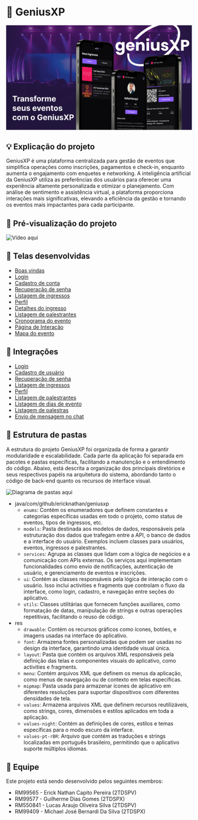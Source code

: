 # 🎫 GeniusXP

![Capa](.github/cover.png)

## 💡 Explicação do projeto
GeniusXP é uma plataforma centralizada para gestão de eventos que simplifica operações como inscrições, pagamentos e check-in, enquanto aumenta o engajamento com enquetes e networking. A inteligência artificial da GeniusXP utiliza as preferências dos usuários para oferecer uma experiência altamente personalizada e otimizar o planejamento. Com análise de sentimento e assistência virtual, a plataforma proporciona interações mais significativas, elevando a eficiência da gestão e tornando os eventos mais impactantes para cada participante.

## 🎥 Pré-visualização do projeto
![Vídeo aqui]()


## 📱 Telas desenvolvidas
- [Boas vindas](./app/src/main/res/layout/activity_welcome.xml)
- [Login](./app/src/main/res/layout/activity_signin.xml)
- [Cadastro de conta](./app/src/main/res/layout/activity_signup.xml)
- [Recuperação de senha](./app/src/main/res/layout/activity_recover_password.xml)
- [Listagem de ingressos](./app/src/main/res/layout/fragment_tickets.xml)
- [Perfil](./app/src/main/res/layout/fragment_profile.xml)
- [Detalhes do ingresso](./app/src/main/res/layout/activity_ticket_details.xml)
- [Listagem de palestrantes](./app/src/main/res/layout/fragment_speakers.xml)
- [Cronograma do evento](./app/src/main/res/layout/fragment_schedule.xml)
- [Página de Interação](./app/src/main/res/layout/fragment_interaction.xml)
- [Mapa do evento](./app/src/main/res/layout/fragment_map.xml)

## 🔗 Integrações
- [Login](./app/src/main/java/com/github/ericknathan/geniusxp/ui/activity/SignInActivity.kt:70)
- [Cadastro de usuário](./app/src/main/java/com/github/ericknathan/geniusxp/ui/activity/SignUpActivity.kt:104)
- [Recuperação de senha](./app/src/main/java/com/github/ericknathan/geniusxp/ui/activity/RecoverPasswordActivity.kt:46)
- [Listagem de ingressos](./app/src/main/java/com/github/ericknathan/geniusxp/ui/fragments/TicketsFragment.kt:35)
- [Perfil](./app/src/main/java/com/github/ericknathan/geniusxp/services/Profile.kt:25)
- [Listagem de palestrantes](./app/src/main/java/com/github/ericknathan/geniusxp/ui/fragments/SpeakersFragment.kt:45)
- [Listagem de dias de evento](./app/src/main/java/com/github/ericknathan/geniusxp/ui/fragments/ScheduleFragment.kt:47)
- [Listagem de palestras](./app/src/main/java/com/github/ericknathan/geniusxp/ui/fragments/ScheduleFragment.kt:92)
- [Envio de mensagem no chat](./app/src/main/java/com/github/ericknathan/geniusxp/ui/fragments/InteractionFragment.kt:71)

## 📂 Estrutura de pastas
A estrutura do projeto GeniusXP foi organizada de forma a garantir modularidade e escalabilidade. Cada parte da aplicação foi separada em pacotes e pastas específicas, facilitando a manutenção e o entendimento do código. Abaixo, está descrita a organização dos principais diretórios e seus respectivos papéis na arquitetura do sistema, abordando tanto o código de back-end quanto os recursos de interface visual.

![Diagrama de pastas aqui]()

- java/com/github/ericknathan/geniusxp
    - `enums`: Contém os enumeradores que definem constantes e categorias específicas usadas em todo o projeto, como status de eventos, tipos de ingressos, etc.
    - `models`: Pasta destinada aos modelos de dados, responsáveis pela estruturação dos dados que trafegam entre a API, o banco de dados e a interface do usuário. Exemplos incluem classes para usuários, eventos, ingressos e palestrantes.
    - `services`: Agrupa as classes que lidam com a lógica de negócios e a comunicação com APIs externas. Os serviços aqui implementam funcionalidades como envio de notificações, autenticação de usuário, e gerenciamento de eventos e inscrições.
    - `ui`: Contém as classes responsáveis pela lógica de interação com o usuário. Isso inclui activities e fragments que controlam o fluxo da interface, como login, cadastro, e navegação entre seções do aplicativo.
    - `utils`: Classes utilitárias que fornecem funções auxiliares, como formatação de datas, manipulação de strings e outras operações repetitivas, facilitando o reuso de código.
- res
    - `drawable`: Contém os recursos gráficos como ícones, botões, e imagens usadas na interface do aplicativo.
    - `font`: Armazena fontes personalizadas que podem ser usadas no design da interface, garantindo uma identidade visual única.
    - `layout`: Pasta que contém os arquivos XML responsáveis pela definição das telas e componentes visuais do aplicativo, como activities e fragments.
    - `menu`: Contém arquivos XML que definem os menus da aplicação, como menus de navegação ou de contexto em telas específicas.
    - `mipmap`: Pasta usada para armazenar ícones de aplicativo em diferentes resoluções para suportar dispositivos com diferentes densidades de tela.
    - `values`: Armazena arquivos XML que definem recursos reutilizáveis, como strings, cores, dimensões e estilos aplicados em toda a aplicação.
    - `values-night`: Contém as definições de cores, estilos e temas específicas para o modo escuro da interface.
    - `values-pt-rBR`: Arquivo que contém as traduções e strings localizadas em português brasileiro, permitindo que o aplicativo suporte múltiplos idiomas.

## 👥 Equipe
Este projeto está sendo desenvolvido pelos seguintes membros:

- RM99565 - Erick Nathan Capito Pereira (2TDSPV)
- RM99577 - Guilherme Dias Gomes (2TDSPX)
- RM550841 - Lucas Araujo Oliveira Silva (2TDSPV)
- RM99409 - Michael José Bernardi Da Silva (2TDSPX)
